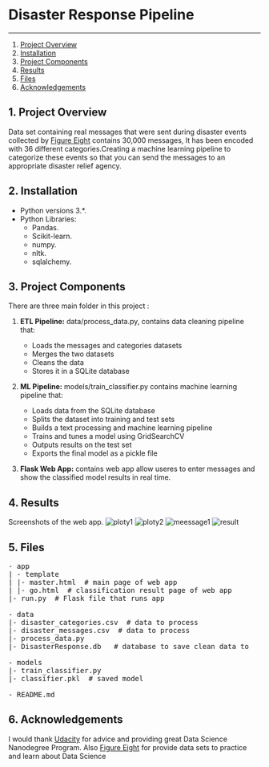 # Disaster Response Pipeline

------
1. [Project Overview](#ProjectOverview)
2. [Installation](#installation)
3. [Project Components](#ProjectComponents)
4. [Results](#results)
5. [Files](#files)
6. [Acknowledgements](#acknowledgements)

## 1. Project Overview <a name="ProjectOverview"></a> 
Data set containing real messages that were sent during disaster events collected by [Figure Eight](https://www.figure-eight.com/) contains 30,000 messages, It has been encoded with 36 different categories.Creating a machine learning pipeline to categorize these events so that you can send the messages to an appropriate disaster relief agency. 

## 2. Installation <a name="installation"></a>

- Python versions 3.*.
- Python Libraries:
    - Pandas.
    - Scikit-learn.
    - numpy.
    - nltk.
    - sqlalchemy.
  
## 3. Project Components <a name="ProjectComponents"></a> 
There are three main folder in this project :
1. **ETL Pipeline:** 
data/process_data.py, contains data cleaning pipeline that:
    - Loads the messages and categories datasets
    - Merges the two datasets
    - Cleans the data
    - Stores it in a SQLite database
        
2. **ML Pipeline:** 
models/train_classifier.py contains machine learning pipeline that:
    - Loads data from the SQLite database
    - Splits the dataset into training and test sets
    - Builds a text processing and machine learning pipeline
    - Trains and tunes a model using GridSearchCV
    - Outputs results on the test set
    - Exports the final model as a pickle file

3. **Flask Web App:** 
contains web app allow useres to enter messages and show the classified model results in real time.

## 4. Results <a name="results"></a> 
Screenshots of the web app.
![ploty1](https://user-images.githubusercontent.com/93215546/146141376-f64da137-45cc-4e92-9d31-04b401a4cb08.JPG)
![ploty2](https://user-images.githubusercontent.com/93215546/146141408-f3410cae-18b7-4a49-94ab-2d9d226e7afc.JPG)
![meessage1](https://user-images.githubusercontent.com/93215546/146141434-456086e6-44b6-4423-84c4-bd4264fd37aa.JPG)
![result](https://user-images.githubusercontent.com/93215546/146141466-cb89e07f-db61-4973-9f17-db5ab2818a43.JPG)




## 5. Files <a name="files"></a>
<pre>
- app
| - template
| |- master.html  # main page of web app
| |- go.html  # classification result page of web app
|- run.py  # Flask file that runs app

- data
|- disaster_categories.csv  # data to process 
|- disaster_messages.csv  # data to process
|- process_data.py
|- DisasterResponse.db   # database to save clean data to

- models
|- train_classifier.py
|- classifier.pkl  # saved model 

- README.md
</pre>

## 6. Acknowledgements <a name="acknowledgements"></a> 
I would thank [Udacity](https://www.udacity.com/) for advice and providing great Data Science Nanodegree Program.
Also [Figure Eight](https://www.figure-eight.com/) for provide data sets to practice and learn about Data Science
